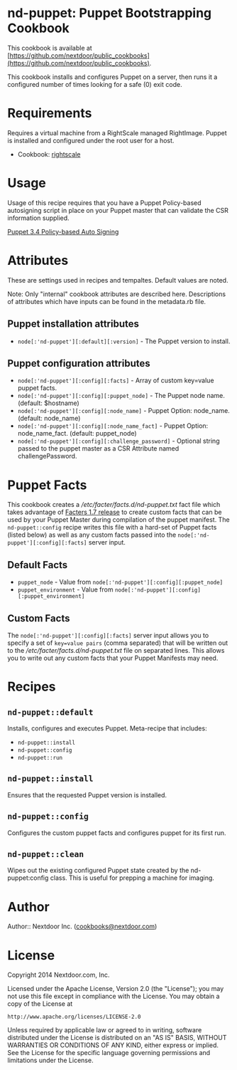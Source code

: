 # nd-puppet: Puppet Bootstrapping Cookbook

This cookbook is available at [https://github.com/nextdoor/public_cookbooks](https://github.com/nextdoor/public_cookbooks).

This cookbook installs and configures Puppet on a server, then runs it
a configured number of times looking for a safe (0) exit code.

# Requirements

Requires a virtual machine from a RightScale managed RightImage.
Puppet is installed and configured under the root user for a host.

 * Cookbook: [rightscale](https://github.com/rightscale/rightscale_cookbooks/tree/master/cookbooks/rightscale)

# Usage

Usage of this recipe requires that you have a Puppet Policy-based autosigning
script in place on your Puppet master that can validate the CSR information
supplied.

[Puppet 3.4 Policy-based Auto Signing](http://docs.puppetlabs.com/puppet/3/reference/release_notes.html#policy-based-certificate-autosigning)

# Attributes

These are settings used in recipes and tempaltes. Default values are noted.

Note: Only "internal" cookbook attributes are described here. Descriptions of
attributes which have inputs can be found in the metadata.rb file.

## Puppet installation attributes

* `node[:'nd-puppet'][:default][:version]` - The Puppet version to install.

## Puppet configuration attributes

* `node[:'nd-puppet'][:config][:facts]` - Array of custom key=value puppet facts.
* `node[:'nd-puppet'][:config][:puppet_node]` - The Puppet node name.
  (default: $hostname)
* `node[:'nd-puppet'][:config][:node_name]` - Puppet Option: node\_name.
  (default: node\_name)
* `node[:'nd-puppet'][:config][:node_name_fact]` - Puppet Option: node\_name\_fact.
  (default: puppet\_node)
* `node[:'nd-puppet'][:config][:challenge_password]` - Optional string passed to the
  puppet master as a CSR Attribute named challengePassword.

# Puppet Facts

This cookbook creates a */etc/facter/facts.d/nd-puppet.txt* fact file which
takes advantage of [Facters 1.7 release](http://puppetlabs.com/blog/facter-1-7-introduces-external-facts)
to create custom facts that can be used by your Puppet Master during
compilation of the puppet manifest. The `nd-puppet::config` recipe writes
this file with a hard-set of Puppet facts (listed below) as well as any custom
facts passed into the `node[:'nd-puppet'][:config][:facts]` server input.

## Default Facts

 * `puppet_node` - Value from `node[:'nd-puppet'][:config][:puppet_node]`
 * `puppet_environment` - Value from `node[:'nd-puppet'][:config][:puppet_environment]`

## Custom Facts

The `node[:'nd-puppet'][:config][:facts]` server input allows you to specify
a set of `key=value pairs` (comma separated) that will be written out to the
*/etc/facter/facts.d/nd-puppet.txt* file on separated lines. This allows you
to write out any custom facts that your Puppet Manifests may need.

# Recipes

## `nd-puppet::default`

Installs, configures and executes Puppet. Meta-recipe that includes:

* `nd-puppet::install`
* `nd-puppet::config`
* `nd-puppet::run`

## `nd-puppet::install`

Ensures that the requested Puppet version is installed.

## `nd-puppet::config`

Configures the custom puppet facts and configures puppet for its first run.

## `nd-puppet::clean`

Wipes out the existing configured Puppet state created by the nd-puppet:config
class. This is useful for prepping a machine for imaging.

# Author

Author:: Nextdoor Inc. (<cookbooks@nextdoor.com>)

# License

Copyright 2014 Nextdoor.com, Inc.

Licensed under the Apache License, Version 2.0 (the "License");
you may not use this file except in compliance with the License.
You may obtain a copy of the License at

    http://www.apache.org/licenses/LICENSE-2.0

Unless required by applicable law or agreed to in writing, software
distributed under the License is distributed on an "AS IS" BASIS,
WITHOUT WARRANTIES OR CONDITIONS OF ANY KIND, either express or implied.
See the License for the specific language governing permissions and
limitations under the License.
